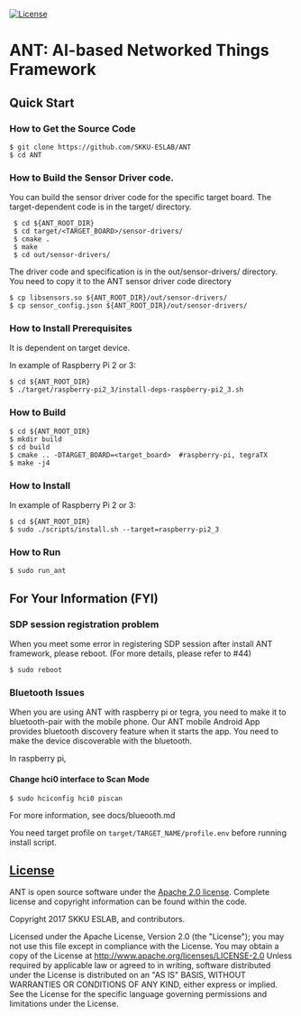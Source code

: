 [![License](https://img.shields.io/badge/licence-Apache%202.0-brightgreen.svg?style=flat)](LICENSE)

# ANT: AI-based Networked Things Framework
## Quick Start
### How to Get the Source Code

```
$ git clone https://github.com/SKKU-ESLAB/ANT
$ cd ANT
```

### How to Build the Sensor Driver code.
You can build the sensor driver code for the specific target board.
The target-dependent code is in the target/ directory.
```
 $ cd ${ANT_ROOT_DIR}
 $ cd target/<TARGET_BOARD>/sensor-drivers/
 $ cmake .
 $ make
 $ cd out/sensor-drivers/
```
The driver code and specification is in the out/sensor-drivers/ directory.
You need to copy it to the ANT sensor driver code directory
```
$ cp libsensors.so ${ANT_ROOT_DIR}/out/sensor-drivers/
$ cp sensor_config.json ${ANT_ROOT_DIR}/out/sensor-drivers/

```

### How to Install Prerequisites
It is dependent on target device.

In example of Raspberry Pi 2 or 3:

```
$ cd ${ANT_ROOT_DIR}
$ ./target/raspberry-pi2_3/install-deps-raspberry-pi2_3.sh
```

### How to Build
```
$ cd ${ANT_ROOT_DIR}
$ mkdir build
$ cd build
$ cmake .. -DTARGET_BOARD=<target_board>  #raspberry-pi, tegraTX
$ make -j4
```

### How to Install
In example of Raspberry Pi 2 or 3:

```
$ cd ${ANT_ROOT_DIR}
$ sudo ./scripts/install.sh --target=raspberry-pi2_3
```
### How to Run

```
$ sudo run_ant
```

## For Your Information (FYI)
### SDP session registration problem
When you meet some error in registering SDP session after install ANT framework,
please reboot.
(For more details, please refer to #44)
```
$ sudo reboot
```

### Bluetooth Issues
When you are using ANT with raspberry pi or tegra, you need to make it to bluetooth-pair with the mobile phone.
Our ANT mobile Android App provides bluetooth discovery feature when it starts the app.
You need to make the device discoverable with the bluetooth.

In raspberry pi, 
#### Change hci0 interface to Scan Mode
```
$ sudo hciconfig hci0 piscan
```

For more information, see docs/blueooth.md


You need target profile on ```target/TARGET_NAME/profile.env``` before running install script.

## [License](https://github.com/SKKU-ESLAB/ANT/wiki/License)
ANT is open source software under the [Apache 2.0 license](http://www.apache.org/licenses/LICENSE-2.0). Complete license and copyright information can be found within the code.

Copyright 2017 SKKU ESLAB, and contributors.

Licensed under the Apache License, Version 2.0 (the "License"); you may not use this file except in compliance with the License. You may obtain a copy of the License at http://www.apache.org/licenses/LICENSE-2.0 Unless required by applicable law or agreed to in writing, software distributed under the License is distributed on an "AS IS" BASIS, WITHOUT WARRANTIES OR CONDITIONS OF ANY KIND, either express or implied. See the License for the specific language governing permissions and limitations under the License.

